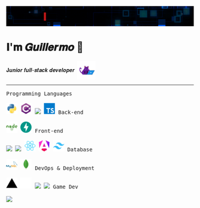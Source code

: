 <img src="./hello.gif" style="display:block; margin-left:auto; margin-right:auto;" />

# 𝐈'𝐦 𝑮𝒖𝒊𝒍𝒍𝒆𝒓𝒎𝒐 👋  
<div style="display:flex; align-items:center;">
  <span>𝐉𝒖𝒏𝒊𝒐𝒓 𝒇𝒖𝒍𝒍-𝒔𝒕𝒂𝒄𝒌 𝒅𝒆𝒗𝒆𝒍𝒐𝒑𝒆𝒓</span>
  <img src="./coding.gif" style="width:50px; height:auto; margin-left:6px;" />
</div>


---

<kbd>
  <kbd>Programming Languages</kbd>
  <br><br>
  <img width="30px" src="https://raw.githubusercontent.com/devicons/devicon/refs/heads/master/icons/python/python-original.svg" /> 
  <img width="30px" src="https://raw.githubusercontent.com/devicons/devicon/refs/heads/master/icons/csharp/csharp-original.svg" /> 
  <img width="30px" src="https://cdn.jsdelivr.net/gh/devicons/devicon/icons/javascript/javascript-original.svg" />
  <img width="30px" src="https://raw.githubusercontent.com/devicons/devicon/refs/heads/master/icons/typescript/typescript-original.svg" /> 
</kbd>

<kbd>
  <kbd>Back-end</kbd>
  <br><br>
  <img width="30px" src="https://raw.githubusercontent.com/devicons/devicon/refs/heads/master/icons/nodejs/nodejs-plain-wordmark.svg" />
  <img width="30px" src="https://raw.githubusercontent.com/devicons/devicon/refs/heads/master/icons/fastapi/fastapi-original.svg" />
</kbd>

<kbd>
  <kbd>Front-end</kbd>
  <br><br>
  <img width="30px" src="https://cdn.jsdelivr.net/gh/devicons/devicon/icons/html5/html5-original.svg" /> 
  <img width="30px" src="https://cdn.jsdelivr.net/gh/devicons/devicon/icons/css3/css3-plain.svg" /> 
  <img width="30px" src="https://raw.githubusercontent.com/devicons/devicon/refs/heads/master/icons/react/react-original.svg" /> 
  <img width="30px" src="https://raw.githubusercontent.com/devicons/devicon/refs/heads/master/icons/angular/angular-original.svg" />
  <img width="30px" src="https://raw.githubusercontent.com/devicons/devicon/refs/heads/master/icons/tailwindcss/tailwindcss-original.svg" />
</kbd>

<kbd>
  <kbd>Database</kbd>
  <br><br>
  <img width="30px" src="https://raw.githubusercontent.com/devicons/devicon/refs/heads/master/icons/mysql/mysql-original-wordmark.svg" />
  <img width="30px" src="https://raw.githubusercontent.com/devicons/devicon/refs/heads/master/icons/mongodb/mongodb-original.svg" />
</kbd>

<kbd>
  <kbd>DevOps & Deployment</kbd>
  <br><br>
  <img width="30px" src="https://raw.githubusercontent.com/devicons/devicon/refs/heads/master/icons/vercel/vercel-original.svg" />
  <img width="30px" src="https://raw.githubusercontent.com/devicons/devicon/refs/heads/master/icons/railway/railway-original.svg" />
  <img width="30px" src="https://cdn.jsdelivr.net/gh/devicons/devicon/icons/git/git-plain.svg" />
  <img width="30px" src="https://cdn.jsdelivr.net/gh/devicons/devicon/icons/docker/docker-plain.svg" />
</kbd>

<kbd>
  <kbd>Game Dev</kbd>
  <br><br>
  <img width="30px" src="https://cdn.jsdelivr.net/gh/devicons/devicon/icons/unity/unity-original.svg" />
</kbd>
